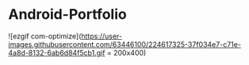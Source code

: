 # Android-Portfolio


![ezgif com-optimize](https://user-images.githubusercontent.com/63446100/224617325-37f034e7-c71e-4a8d-8132-6ab6d84f5cb1.gif = 200x400)

